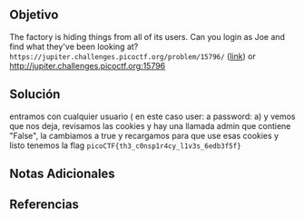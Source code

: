 ## Objetivo
The factory is hiding things from all of its users. Can you login as Joe and find what they've been looking at? `https://jupiter.challenges.picoctf.org/problem/15796/` ([link](https://jupiter.challenges.picoctf.org/problem/15796/)) or http://jupiter.challenges.picoctf.org:15796

## Solución
entramos con cualquier usuario ( en este caso user: a password: a) y vemos que nos deja, revisamos las cookies y hay una llamada admin que contiene "False", la cambiamos a true y recargamos para que use esas cookies y listo tenemos la flag
`picoCTF{th3_c0nsp1r4cy_l1v3s_6edb3f5f}`

## Notas Adicionales


## Referencias
